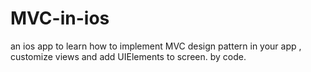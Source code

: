 # MVC-in-ios
an ios app to learn how to implement MVC design pattern in your app , customize views and add UIElements to screen. by code. 
